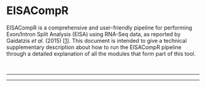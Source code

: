 # EISACompR

EISACompR is a comprehensive and user-friendly pipeline for performing Exon/Intron Split Analysis (EISA) using RNA-Seq data, as reported by Gaidatzis *et al.* (2015) [[1]]. This document is intended to give a technical supplementary description about how to run the EISACompR pipeline through a detailed explanation of all the modules that form part of this tool.

&nbsp;
&nbsp;

-------------------------------------------------------------------------------------------------------------------------------


























-------------------------------------------------------------------------------------------------------------------------------

[1]:https://www.nature.com/articles/nbt.3269
